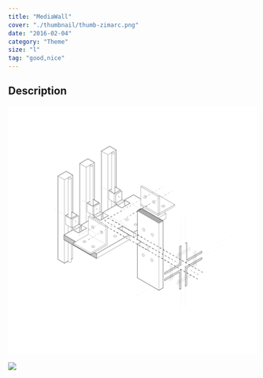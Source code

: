 ```yaml
---
title: "MediaWall"
cover: "./thumbnail/thumb-zimarc.png"
date: "2016-02-04"
category: "Theme"
size: "l"
tag: "good,nice"
---
```

## Description

![](./thumbnail/thumb-zimarc.png)


<img src="https://images.ctfassets.net/mgd90li3yfeu/6ACnlshBo4WmQqaA6aQims/40967a2e046b1dbcd36c4772a01c19f9/thumb-zimarc.svg">

